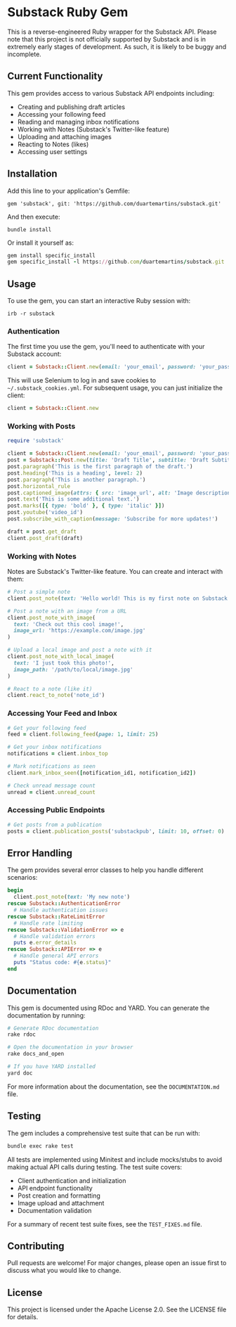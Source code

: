 # Substack Ruby Gem

This is a reverse-engineered Ruby wrapper for the Substack API. Please note that this project is not officially supported by Substack and is in extremely early stages of development. As such, it is likely to be buggy and incomplete.

## Current Functionality

This gem provides access to various Substack API endpoints including:

- Creating and publishing draft articles
- Accessing your following feed
- Reading and managing inbox notifications
- Working with Notes (Substack's Twitter-like feature)
- Uploading and attaching images
- Reacting to Notes (likes)
- Accessing user settings

## Installation

Add this line to your application's Gemfile:

```
gem 'substack', git: 'https://github.com/duartemartins/substack.git'
```

And then execute:

```
bundle install
```

Or install it yourself as:

```ruby
gem install specific_install
gem specific_install -l https://github.com/duartemartins/substack.git
```

## Usage
To use the gem, you can start an interactive Ruby session with:

```
irb -r substack
```

### Authentication

The first time you use the gem, you'll need to authenticate with your Substack account:

```ruby
client = Substack::Client.new(email: 'your_email', password: 'your_password')
```

This will use Selenium to log in and save cookies to `~/.substack_cookies.yml`. For subsequent usage, you can just initialize the client:

```ruby
client = Substack::Client.new
```

### Working with Posts

```ruby
require 'substack'

client = Substack::Client.new(email: 'your_email', password: 'your_password')
post = Substack::Post.new(title: 'Draft Title', subtitle: 'Draft Subtitle', user_id: client.get_user_id)
post.paragraph('This is the first paragraph of the draft.')
post.heading('This is a heading', level: 2)
post.paragraph('This is another paragraph.')
post.horizontal_rule
post.captioned_image(attrs: { src: 'image_url', alt: 'Image description' })
post.text('This is some additional text.')
post.marks([{ type: 'bold' }, { type: 'italic' }])
post.youtube('video_id')
post.subscribe_with_caption(message: 'Subscribe for more updates!')

draft = post.get_draft
client.post_draft(draft)
```

### Working with Notes

Notes are Substack's Twitter-like feature. You can create and interact with them:

```ruby
# Post a simple note
client.post_note(text: 'Hello world! This is my first note on Substack.')

# Post a note with an image from a URL
client.post_note_with_image(
  text: 'Check out this cool image!',
  image_url: 'https://example.com/image.jpg'
)

# Upload a local image and post a note with it
client.post_note_with_local_image(
  text: 'I just took this photo!',
  image_path: '/path/to/local/image.jpg'
)

# React to a note (like it)
client.react_to_note('note_id')
```

### Accessing Your Feed and Inbox

```ruby
# Get your following feed
feed = client.following_feed(page: 1, limit: 25)

# Get your inbox notifications
notifications = client.inbox_top

# Mark notifications as seen
client.mark_inbox_seen([notification_id1, notification_id2])

# Check unread message count
unread = client.unread_count
```

### Accessing Public Endpoints

```ruby
# Get posts from a publication
posts = client.publication_posts('substackpub', limit: 10, offset: 0)
```

## Error Handling

The gem provides several error classes to help you handle different scenarios:

```ruby
begin
  client.post_note(text: 'My new note')
rescue Substack::AuthenticationError
  # Handle authentication issues
rescue Substack::RateLimitError
  # Handle rate limiting
rescue Substack::ValidationError => e
  # Handle validation errors
  puts e.error_details
rescue Substack::APIError => e
  # Handle general API errors
  puts "Status code: #{e.status}"
end
```

## Documentation

This gem is documented using RDoc and YARD. You can generate the documentation by running:

```bash
# Generate RDoc documentation
rake rdoc

# Open the documentation in your browser
rake docs_and_open

# If you have YARD installed
yard doc
```

For more information about the documentation, see the `DOCUMENTATION.md` file.

## Testing

The gem includes a comprehensive test suite that can be run with:

```bash
bundle exec rake test
```

All tests are implemented using Minitest and include mocks/stubs to avoid making actual API calls during testing. The test suite covers:

- Client authentication and initialization
- API endpoint functionality
- Post creation and formatting
- Image upload and attachment
- Documentation validation

For a summary of recent test suite fixes, see the `TEST_FIXES.md` file.

## Contributing
Pull requests are welcome! For major changes, please open an issue first to discuss what you would like to change.

## License
This project is licensed under the Apache License 2.0. See the LICENSE file for details.

